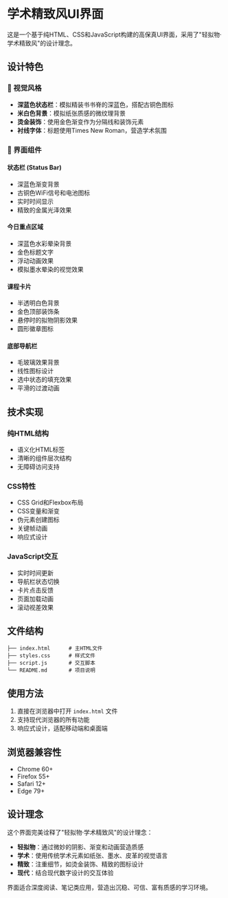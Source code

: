 # 学术精致风UI界面

这是一个基于纯HTML、CSS和JavaScript构建的高保真UI界面，采用了"轻拟物·学术精致风"的设计理念。

## 设计特色

### 🎨 视觉风格
- **深蓝色状态栏**：模拟精装书书脊的深蓝色，搭配古铜色图标
- **米白色背景**：模拟纸张质感的微纹理背景
- **烫金装饰**：使用金色渐变作为分隔线和装饰元素
- **衬线字体**：标题使用Times New Roman，营造学术氛围

### 📱 界面组件

#### 状态栏 (Status Bar)
- 深蓝色渐变背景
- 古铜色WiFi信号和电池图标
- 实时时间显示
- 精致的金属光泽效果

#### 今日重点区域
- 深蓝色水彩晕染背景
- 金色标题文字
- 浮动动画效果
- 模拟墨水晕染的视觉效果

#### 课程卡片
- 半透明白色背景
- 金色顶部装饰条
- 悬停时的拟物阴影效果
- 圆形徽章图标

#### 底部导航栏
- 毛玻璃效果背景
- 线性图标设计
- 选中状态的填充效果
- 平滑的过渡动画

## 技术实现

### 纯HTML结构
- 语义化HTML标签
- 清晰的组件层次结构
- 无障碍访问支持

### CSS特性
- CSS Grid和Flexbox布局
- CSS变量和渐变
- 伪元素创建图标
- 关键帧动画
- 响应式设计

### JavaScript交互
- 实时时间更新
- 导航栏状态切换
- 卡片点击反馈
- 页面加载动画
- 滚动视差效果

## 文件结构

```
├── index.html      # 主HTML文件
├── styles.css      # 样式文件
├── script.js       # 交互脚本
└── README.md       # 项目说明
```

## 使用方法

1. 直接在浏览器中打开 `index.html` 文件
2. 支持现代浏览器的所有功能
3. 响应式设计，适配移动端和桌面端

## 浏览器兼容性

- Chrome 60+
- Firefox 55+
- Safari 12+
- Edge 79+

## 设计理念

这个界面完美诠释了"轻拟物·学术精致风"的设计理念：

- **轻拟物**：通过微妙的阴影、渐变和动画营造质感
- **学术**：使用传统学术元素如纸张、墨水、皮革的视觉语言
- **精致**：注重细节，如烫金装饰、精致的图标设计
- **现代**：结合现代数字设计的交互体验

界面适合深度阅读、笔记类应用，营造出沉稳、可信、富有质感的学习环境。
